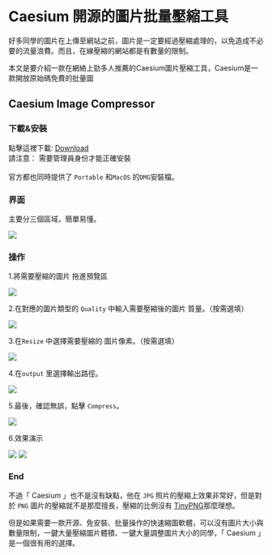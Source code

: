 # Caesium 開源的圖片批量壓縮工具


好多同學的圖片在上傳至網站之前，圖片是一定要經過壓縮處理的，以免造成不必要的流量浪費。而且，在線壓縮的網站都是有數量的限制。

本文是要介紹一款在網絡上勁多人推薦的Caesium圖片壓縮工具，Caesium是一款開放原始碼免費的批量圖

## Caesium Image Compressor

### 下載&安裝
點擊這裡下載: [Download](https://saerasoft.com/caesium#downloads) \
請注意： 需要管理員身份才能正確安裝  \
\
官方都也同時提供了 ```Portable``` 和```MacOS``` 的```DMG```安裝檔。

### 界面

主要分三個區域，簡單易懂。

<img src="https://s2.loli.net/2022/10/08/nHogOxeMa7GlYwt.png" > 

### 操作

1.將需要壓縮的圖片 拖進預覽區

<img src="https://s2.loli.net/2022/10/08/9lSo3DzQYeVRZBv.png" >

2.在對應的圖片類型的 ```Quality``` 中輸入需要壓縮後的圖片 質量。（按需選填）

<img src="https://s2.loli.net/2022/10/08/nQFNeWM3UBugz9w.png" >

3.在```Resize``` 中選擇需要壓縮的 圖片像素。（按需選填）

<img src="https://s2.loli.net/2022/10/08/vVDK7yRCli5w1LI.png" >

4.在```output``` 里選擇輸出路徑。

<img src="https://s2.loli.net/2022/10/08/sqBoK6bgmUyH71C.png" >

5.最後，確認無誤，點擊 ```Compress```。

<img src="https://s2.loli.net/2022/10/08/oVvyJslNKXjQt6U.png" >

6.效果演示

<img src="https://s2.loli.net/2022/10/08/Kbs3JNUGhWwXLfB.png" > 

<img src="https://s2.loli.net/2022/10/08/rHs1Y5Bzd4qR2fp.png" > 

### End

不過「 Caesium 」也不是沒有缺點，他在 ```JPG``` 照片的壓縮上效果非常好，但是對於 ```PNG``` 圖片的壓縮就不是那麼擅長，壓縮的比例沒有 [TinyPNG](https://tinypng.com//)那麼理想。

但是如果需要一款开源、免安裝、批量操作的快速縮圖軟體，可以沒有圖片大小與數量限制，一鍵大量壓縮圖片體積、一鍵大量調整圖片大小的同學，「 Caesium 」是一個很有用的選擇。